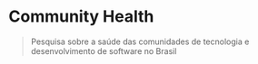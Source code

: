 # Community Health

> Pesquisa sobre a saúde das comunidades de tecnologia e desenvolvimento de software no Brasil
